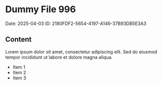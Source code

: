 # Dummy File 996

Date: 2025-04-03
ID: 2180FDF2-5654-4197-A146-37B93DB5E3A3

## Content

Lorem ipsum dolor sit amet, consectetur adipiscing elit.
Sed do eiusmod tempor incididunt ut labore et dolore magna aliqua.

* Item 1
* Item 2
* Item 3
